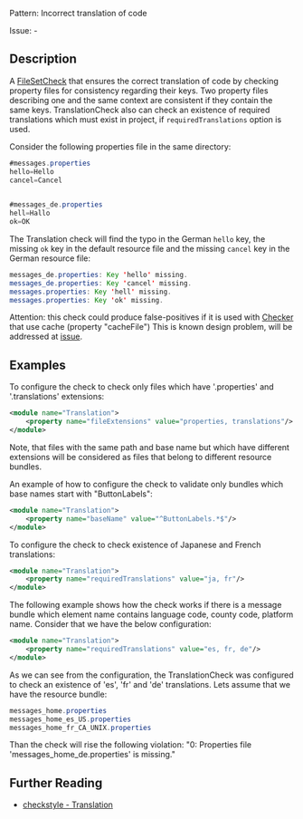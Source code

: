 Pattern: Incorrect translation of code

Issue: -

## Description

A [FileSetCheck](http://checkstyle.sourceforge.net/config.html#Overview) that ensures the correct translation of code by checking property files for consistency regarding their keys. Two property files describing one and the same context are consistent if they contain the same keys. TranslationCheck also can check an existence of required translations which must exist in project, if `requiredTranslations` option is used. 

Consider the following properties file in the same directory: 


```java
#messages.properties
hello=Hello
cancel=Cancel
 

#messages_de.properties
hell=Hallo
ok=OK
```
        

The Translation check will find the typo in the German `hello` key, the missing `ok` key in the default resource file and the missing `cancel` key in the German resource file: 


```java
messages_de.properties: Key 'hello' missing.
messages_de.properties: Key 'cancel' missing.
messages.properties: Key 'hell' missing.
messages.properties: Key 'ok' missing.
```
        

Attention: this check could produce false-positives if it is used with [Checker](http://checkstyle.sourceforge.net/config.html#Checker) that use cache (property "cacheFile") This is known design problem, will be addressed at [issue](https://github.com/checkstyle/checkstyle/issues/3539). 

## Examples

To configure the check to check only files which have '.properties' and '.translations' extensions: 


```xml
<module name="Translation">
    <property name="fileExtensions" value="properties, translations"/>
</module>
```
        

Note, that files with the same path and base name but which have different extensions will be considered as files that belong to different resource bundles. 

An example of how to configure the check to validate only bundles which base names start with "ButtonLabels": 


```xml
<module name="Translation">
    <property name="baseName" value="^ButtonLabels.*$"/>
</module>
```
        

To configure the check to check existence of Japanese and French translations: 


```xml
<module name="Translation">
    <property name="requiredTranslations" value="ja, fr"/>
</module>
```
        

The following example shows how the check works if there is a message bundle which element name contains language code, county code, platform name. Consider that we have the below configuration: 


```xml
<module name="Translation">
    <property name="requiredTranslations" value="es, fr, de"/>
</module>
```
        

As we can see from the configuration, the TranslationCheck was configured to check an existence of 'es', 'fr' and 'de' translations. Lets assume that we have the resource bundle: 


```java
messages_home.properties
messages_home_es_US.properties
messages_home_fr_CA_UNIX.properties
```
        

Than the check will rise the following violation: "0: Properties file 'messages_home_de.properties' is missing."

## Further Reading

* [checkstyle - Translation](http://checkstyle.sourceforge.net/config_misc.html#Translation)
